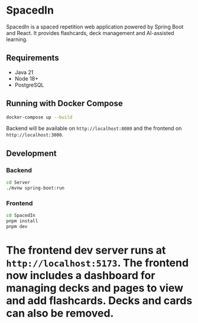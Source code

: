 # SpacedIn

SpacedIn is a spaced repetition web application powered by Spring Boot and React.
It provides flashcards, deck management and AI-assisted learning.

## Requirements
- Java 21
- Node 18+
- PostgreSQL

## Running with Docker Compose

```bash
docker-compose up --build
```

Backend will be available on `http://localhost:8080` and the frontend on `http://localhost:3000`.

## Development

### Backend

```bash
cd Server
./mvnw spring-boot:run
```

### Frontend

```bash
cd SpacedIn
pnpm install
pnpm dev
```

The frontend dev server runs at `http://localhost:5173`.
The frontend now includes a dashboard for managing decks and pages to view and add flashcards. Decks and cards can also be removed.
=======